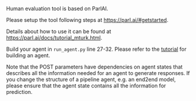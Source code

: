 Human evaluation tool is based on ParlAI.

Please setup the tool following steps at https://parl.ai/#getstarted.

Details about how to use it can be found at https://parl.ai/docs/tutorial_mturk.html.

Build your agent in `run_agent.py` line 27-32. Please refer to the [tutorial](https://github.com/thu-coai/ConvLab-2/blob/master/tutorials/Getting_Started.ipynb) for building an agent. 

Note that the POST parameters have dependencies on agent states that describes all the information needed for an agent to generate responses. If you change the structure of a pipeline agent, e.g. an end2end model, please ensure that the agent state contains all the information for prediction.